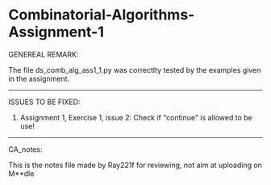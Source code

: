 # Combinatorial-Algorithms-Assignment-1

GENEREAL REMARK:

The file ds_comb_alg_ass1_1.py was correctlty tested by the examples given in the assignment.

---

ISSUES TO BE FIXED:

1. Assignment 1, Exercise 1, issue 2:
   Check if "continue" is allowed to be use!

---

CA_notes:

This is the notes file made by Ray221f for reviewing, not aim at uploading on M**dle


